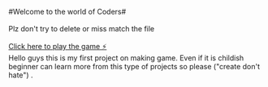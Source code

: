 #Welcome to the world of Coders#
<br> <br>
Plz don't try to delete or miss match the file
<br> <br>
[ Click here to play the game ⚡️](https://js-nrprj7.stackblitz.io)
<br>
Hello guys this is my first project on making game. Even if it is childish beginner can learn more from this type of projects so please ("create don't hate") .
